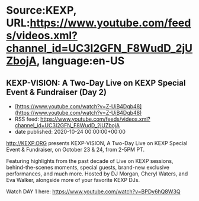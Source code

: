 # Source:KEXP, URL:https://www.youtube.com/feeds/videos.xml?channel_id=UC3I2GFN_F8WudD_2jUZbojA, language:en-US

## KEXP-VISION: A Two-Day Live on KEXP Special Event & Fundraiser (Day 2)
 - [https://www.youtube.com/watch?v=Z-UiB4Dqb48](https://www.youtube.com/watch?v=Z-UiB4Dqb48)
 - RSS feed: https://www.youtube.com/feeds/videos.xml?channel_id=UC3I2GFN_F8WudD_2jUZbojA
 - date published: 2020-10-24 00:00:00+00:00

http://KEXP.ORG presents KEXP-VISION, A Two-Day Live on KEXP Special Event & Fundraiser, on October 23 & 24, from 2-5PM PT. 

Featuring highlights from the past decade of Live on KEXP sessions, behind-the-scenes moments, special guests, brand-new exclusive performances, and much more. Hosted by DJ Morgan, Cheryl Waters, and Eva Walker, alongside more of your favorite KEXP DJs.

Watch DAY 1 here: https://www.youtube.com/watch?v=BPDy6hQ8W3Q

